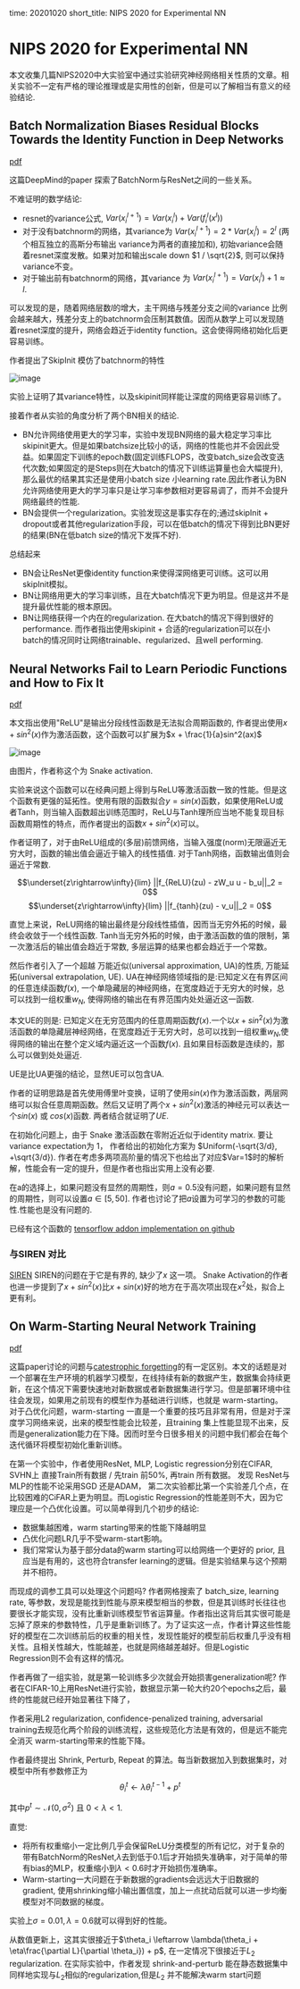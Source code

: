 time: 20201020
short_title: NIPS 2020 for Experimental NN

# NIPS 2020 for Experimental NN

本文收集几篇NIPS2020中大实验室中通过实验研究神经网络相关性质的文章。相关实验不一定有严格的理论推理或是实用性的创新，但是可以了解相当有意义的经验结论.

##  Batch Normalization Biases Residual Blocks Towards the Identity Function in Deep Networks

[pdf](https://arxiv.org/pdf/2002.10444.pdf)

这篇DeepMind的paper 探索了BatchNorm与ResNet之间的一些关系。

不难证明的数学结论:

- resnet的variance公式, $Var(x_i^{l+1}) = Var(x_i^l) + Var(f^l_i(x^l))$
- 对于没有batchnorm的网络，其variance为 $Var(x_i^{l+1}) = 2 * Var(x_i^l) = 2^l$ (两个相互独立的高斯分布输出 variance为两者的直接加和), 初始variance会随着resnet深度发散。如果对加和输出scale down $1 / \sqrt{2}$, 则可以保持variance不变。
- 对于输出前有batchnorm的网络，其variance 为 $Var(x_i^{l+1}) = Var(x_i^l) + 1 \approx l$.

可以发现的是，随着网络层数$l$的增大，主干网络与残差分支之间的variance 比例会越来越大，残差分支上的batchnorm会压制其数值。因而从数学上可以发现随着resnet深度的提升，网络会趋近于identity function。这会使得网络初始化后更容易训练。

作者提出了SkipInit 模仿了batchnorm的特性

![image](../The_theory/res/Batchnorm_identity_skipinit.png)

实验上证明了其variance特性，以及skipinit同样能让深度的网络更容易训练了。

接着作者从实验的角度分析了两个BN相关的结论.

- BN允许网络使用更大的学习率，实验中发现BN网络的最大稳定学习率比skipinit更大。但是如果batchsize比较小的话，网络的性能也并不会因此受益。如果固定下训练的epoch数(固定训练FLOPS，改变batch_size会改变迭代次数;如果固定的是Steps则在大batch的情况下训练运算量也会大幅提升), 那么最优的结果其实还是使用小batch size 小learning rate.因此作者认为BN允许网络使用更大的学习率只是让学习率参数相对更容易调了，而并不会提升网络最终的性能.
- BN会提供一个regularization。实验发现这是事实存在的;通过skipInit + dropout或者其他regularization手段，可以在低batch的情况下得到比BN更好的结果(BN在低batch size的情况下发挥不好).

总结起来

- BN会让ResNet更像identity function来使得深网络更可训练。这可以用skipInit模拟。
- BN让网络用更大的学习率训练，且在大batch情况下更为明显。但是这并不是提升最优性能的根本原因。
- BN让网络获得一个内在的regularization. 在大batch的情况下得到很好的performance. 而作者指出使用skipinit + 合适的regularization可以在小batch的情况同时让网络trainable、regularized、且well performing.

## Neural Networks Fail to Learn Periodic Functions and How to Fix It
[pdf](https://arxiv.org/pdf/2006.08195.pdf)

本文指出使用"ReLU"是输出分段线性函数是无法拟合周期函数的, 作者提出使用$x + sin^2(x)$作为激活函数，这个函数可以扩展为$x + \frac{1}{a}sin^2(ax)$

![image](../The_theory/res/periodic_x_sin2_x.png)

由图片，作者称这个为 Snake activation.

实验来说这个函数可以在经典问题上得到与ReLU等激活函数一致的性能。但是这个函数有更强的延拓性。使用有限的函数拟合$y = sin(x)$函数，如果使用ReLU或者Tanh，则当输入函数超出训练范围时，ReLU与Tanh理所应当地不能复现目标函数周期性的特点，而作者提出的函数$x + sin^2(x)$可以。

作者证明了，对于由ReLU组成的(多层)前馈网络，当输入强度(norm)无限逼近无穷大时，函数的输出值会逼近于输入的线性插值. 对于Tanh网络，函数输出值则会逼近于常数.

$$\underset{z\rightarrow\infty}{lim} ||f_{ReLU}(zu) - zW_u u - b_u||_2 = 0$$
$$\underset{z\rightarrow\infty}{lim} ||f_{tanh}(zu) - v_u||_2 = 0$$

直觉上来说，ReLU网络的输出最终是分段线性插值，因而当无穷外拓的时候，最终会收敛于一个线性函数. Tanh当无穷外拓的时候，由于激活函数的值的限制，第一次激活后的输出值会趋近于常数, 多层运算的结果也都会趋近于一个常数。

然后作者引入了一个超越 万能近似(universal approximation, UA)的性质, 万能延拓(universal extrapolation, UE). UA在神经网络领域指的是:已知定义在有界区间的任意连续函数$f(x)$, 一个单隐藏层的神经网络，在宽度趋近于无穷大的时候，总可以找到一组权重$w_N$, 使得网络的输出在有界范围内处处逼近这一函数.

本文UE的则是: 已知定义在无穷范围内的任意周期函数$f(x)$.一个以$x+sin^2(x)$为激活函数的单隐藏层神经网络，在宽度趋近于无穷大时，总可以找到一组权重$w_N$,使得网络的输出在整个定义域内逼近这一个函数$f(x)$. 且如果目标函数是连续的，那么可以做到处处逼近.

UE是比UA更强的结论，显然UE可以包含UA.

作者的证明思路是首先使用傅里叶变换，证明了使用$sin(x)$作为激活函数，两层网络可以拟合任意周期函数。然后又证明了两个$x + sin^2(x)$激活的神经元可以表达一个$sin(x)$ 或 $cos(x)$函数. 两者结合就证明了$UE$. 

在初始化问题上，由于 Snake 激活函数在零附近近似于identity matrix. 要让variance expectation为 1， 作者给出的初始化方案为 $Uniform(-\sqrt{3/d}, +\sqrt{3/d}). 作者在考虑多两项高阶量的情况下也给出了对应$Var=1$时的解析解，性能会有一定的提升，但是作者也指出实用上没有必要.

在a的选择上，如果问题没有显然的周期性，则$a = 0.5$没有问题，如果问题有显然的周期性，则可以设置$a \in [5, 50]$. 作者也讨论了把$a$设置为可学习的参数的可能性.性能也是没有问题的.

已经有这个函数的 [tensorflow addon implementation on github](https://github.com/tensorflow/addons/issues/1939)

### 与SIREN 对比

[SIREN](https://arxiv.org/pdf/2006.09661.pdf) SIREN的问题在于它是有界的, 缺少了$x$ 这一项。 Snake Activation的作者也进一步提到了$x + sin^2(x)$比$x + sin(x)$好的地方在于高次项出现在$x^2$处，拟合上更有利。

## On Warm-Starting Neural Network Training
[pdf](https://arxiv.org/pdf/1910.08475.pdf)

这篇paper讨论的问题与[catestrophic forgetting](https://arxiv.org/pdf/1612.00796.pdf)的有一定区别。本文的话题是对一个部署在生产环境的机器学习模型，在线持续有新的数据产生，数据集会持续更新，在这个情况下需要快速地对新数据或者新数据集进行学习。但是部署环境中往往会发现，如果用之前现有的模型作为基础进行训练，也就是 warm-starting。 对于凸优化问题，warm-starting 一直是一个重要的技巧且非常有用，但是对于深度学习网络来说，出来的模型性能会比较差，且training 集上性能显现不出来，反而是generalization能力在下降。因而时至今日很多相关的问题中我们都会在每个迭代循环将模型初始化重新训练。

在第一个实验中，作者使用ResNet, MLP, Logistic regression分别在CIFAR, SVHN上 直接Train所有数据 / 先train 前50%, 再train 所有数据。 发现 ResNet与MLP的性能不论采用SGD 还是ADAM， 第二次实验都比第一个实验差几个点，在比较困难的CiFAR上更为明显。而Logistic Regression的性能差则不大，因为它理应是一个凸优化设置。可以简单得到几个初步的结论:

- 数据集越困难，warm starting带来的性能下降越明显
- 凸优化问题LR几乎不受warm-start影响。
- 我们常常认为基于部分data的warm starting可以给网络一个更好的 prior, 且应当是有用的，这也符合transfer learning的逻辑。但是实验结果与这个预期并不相符。

而现成的调参工具可以处理这个问题吗? 作者网格搜索了 batch_size, learning rate, 等参数，发现是能找到性能与原来模型相当的参数，但是其训练时长往往也要很长才能实现，没有比重新训练模型节省运算量。作者指出这背后其实很可能是忘掉了原来的参数特性，几乎是重新训练了。为了证实这一点，作者计算这些性能好的模型在二次训练前后的权重的相关性，发现性能好的模型前后权重几乎没有相关性。且相关性越大，性能越差，也就是网络越差越好。但是Logistic Regression则不会有这样的情况。

作者再做了一组实验，就是第一轮训练多少次就会开始损害generalization呢? 作者在CIFAR-10上用ResNet进行实验，数据显示第一轮大约20个epochs之后，最终的性能就已经开始显著往下降了，

作者采用L2 regularization, confidence-penalized training, adversarial training去规范化两个阶段的训练流程，这些规范化方法是有效的，但是远不能完全消灭 warm-starting带来的性能下降。

作者最终提出 Shrink, Perturb, Repeat 的算法。每当新数据加入到数据集时，对模型中所有参数修正为 
$$\theta_i^t \leftarrow \lambda\theta_i^{t-1} + p^t$$

其中$p^t \sim \mathcal{N}(0, \sigma^2)$ 且 $0 < \lambda < 1$.

直觉:

- 将所有权重缩小一定比例几乎会保留ReLU分类模型的所有记忆，对于复杂的带有BatchNorm的ResNet,$\lambda$去到低于$0.1$后才开始损失准确率，对于简单的带有bias的MLP，权重缩小到$\lambda < 0.6$时才开始损伤准确率。
- Warm-starting一大问题在于新数据的gradients会远远大于旧数据的gradient, 使用shrinking缩小输出置信度，加上一点扰动后就可以进一步均衡模型对不同数据的梯度。

实验上$\sigma=0.01, \lambda=0.6$就可以得到好的性能。

从数值更新上，这其实很接近于$\theta_i \leftarrow \lambda(\theta_i + \eta\frac{\partial L}{\partial \theta_i}) + p$, 在一定情况下很接近于$L_2$ regularization. 在实际实验中，作者发现 shrink-and-perturb 能在静态数据集中同样地实现与$L_2$相似的regularization,但是$L_2$ 并不能解决warm start问题
